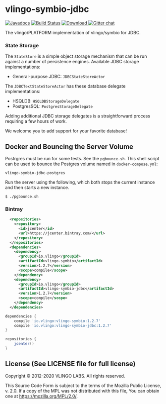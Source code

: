 # vlingo-symbio-jdbc

[![Javadocs](http://javadoc.io/badge/io.vlingo/vlingo-symbio-jdbc.svg?color=brightgreen)](http://javadoc.io/doc/io.vlingo/vlingo-symbio-jdbc) [![Build Status](https://travis-ci.org/vlingo/vlingo-symbio-jdbc.svg?branch=master)](https://travis-ci.org/vlingo/vlingo-symbio-jdbc) [ ![Download](https://api.bintray.com/packages/vlingo/vlingo-platform-java/vlingo-symbio-jdbc/images/download.svg) ](https://bintray.com/vlingo/vlingo-platform-java/vlingo-symbio-jdbc/_latestVersion) [![Gitter chat](https://badges.gitter.im/gitterHQ/gitter.png)](https://gitter.im/vlingo-platform-java/symbio)

The vlingo/PLATFORM implementation of vlingo/symbio for JDBC.

### State Storage
The `StateStore` is a simple object storage mechanism that can be run against a number of persistence engines.
Available JDBC storage implementations:

   - General-purpose JDBC: `JDBCStateStoreActor`

The `JDBCTextStateStoreActor` has these database delegate implementations:

   - HSQLDB: `HSQLDBStorageDelegate`
   - PostgresSQL: `PostgresStorageDelegate`

Adding additional JDBC storage delegates is a straightforward process requiring a few hours of work.

We welcome you to add support for your favorite database!

## Docker and Bouncing the Server Volume
Postrgres must be run for some tests. See the `pgbounce.sh`. This shell script can be used to bounce the Postgres volume named in `docker-compose.yml`:

  `vlingo-symbio-jdbc-postgres`

Run the server using the following, which both stops the current instance and then starts a new instance.

`$ ./pgbounce.sh`


### Bintray

```xml
  <repositories>
    <repository>
      <id>jcenter</id>
      <url>https://jcenter.bintray.com/</url>
    </repository>
  </repositories>
  <dependencies>
    <dependency>
      <groupId>io.vlingo</groupId>
      <artifactId>vlingo-symbio</artifactId>
      <version>1.2.7</version>
      <scope>compile</scope>
    </dependency>
    <dependency>
      <groupId>io.vlingo</groupId>
      <artifactId>vlingo-symbio-jdbc</artifactId>
      <version>1.2.7</version>
      <scope>compile</scope>
    </dependency>
  </dependencies>
```

```gradle
dependencies {
    compile 'io.vlingo:vlingo-symbio:1.2.7'
    compile 'io.vlingo:vlingo-symbio-jdbc:1.2.7'
}

repositories {
    jcenter()
}
```

License (See LICENSE file for full license)
-------------------------------------------
Copyright © 2012-2020 VLINGO LABS. All rights reserved.

This Source Code Form is subject to the terms of the
Mozilla Public License, v. 2.0. If a copy of the MPL
was not distributed with this file, You can obtain
one at https://mozilla.org/MPL/2.0/.
